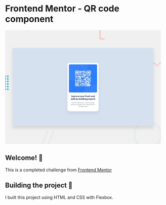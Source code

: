 # Frontend Mentor - QR code component

![Design preview for the QR code component coding challenge](./preview.jpg)

## Welcome! 👋

This is a completed challenge from [Frontend Mentor](https://www.frontendmentor.io)

## Building the project 🚀

I built this project using HTML and CSS with Flexbox.